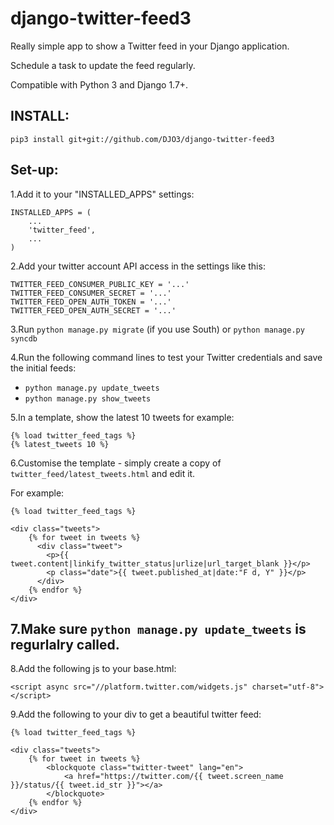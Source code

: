 django-twitter-feed3
===================

Really simple app to show a Twitter feed in your Django application.

Schedule a task to update the feed regularly.

Compatible with Python 3 and Django 1.7+.

INSTALL:
--------
`pip3 install git+git://github.com/DJO3/django-twitter-feed3`


Set-up:
-------

1.Add it to your "INSTALLED_APPS" settings:

    INSTALLED_APPS = (
        ...
        'twitter_feed',
        ...
    )

2.Add your twitter account API access in the settings like this:

    TWITTER_FEED_CONSUMER_PUBLIC_KEY = '...'
    TWITTER_FEED_CONSUMER_SECRET = '...'
    TWITTER_FEED_OPEN_AUTH_TOKEN = '...'
    TWITTER_FEED_OPEN_AUTH_SECRET = '...'

3.Run `python manage.py migrate` (if you use South) or `python manage.py syncdb`

4.Run the following command lines to test your Twitter credentials and save the initial feeds:
* `python manage.py update_tweets`
* `python manage.py show_tweets`

5.In a template, show the latest 10 tweets for example:

    {% load twitter_feed_tags %}
    {% latest_tweets 10 %}

6.Customise the template - simply create a copy of `twitter_feed/latest_tweets.html` and edit it.

For example:

	{% load twitter_feed_tags %}

	<div class="tweets">
    	{% for tweet in tweets %}
	      <div class="tweet">
    	    <p>{{ tweet.content|linkify_twitter_status|urlize|url_target_blank }}</p>
        	<p class="date">{{ tweet.published_at|date:"F d, Y" }}</p>
	      </div>
    	{% endfor %}
	</div>
	
7.Make sure `python manage.py update_tweets` is regurlalry called.
------------------------------------------------------------------------

8.Add the following js to your base.html: 

`<script async src="//platform.twitter.com/widgets.js" charset="utf-8"></script>` 

9.Add the following to your div to get a beautiful twitter feed:   

	{% load twitter_feed_tags %}

	<div class="tweets">
    	{% for tweet in tweets %}
    	    <blockquote class="twitter-tweet" lang="en">
                <a href="https://twitter.com/{{ tweet.screen_name }}/status/{{ tweet.id_str }}"></a>
            </blockquote>
        {% endfor %}
	</div>
	
